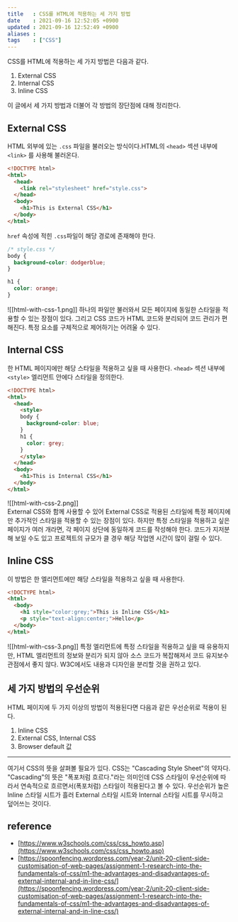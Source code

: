 ```yaml
---
title   : CSS를 HTML에 적용하는 세 가지 방법
date    : 2021-09-16 12:52:05 +0900
updated : 2021-09-16 12:52:49 +0900
aliases : 
tags    : ["CSS"] 
---
```

CSS를 HTML에 적용하는 세 가지 방법은 다음과 같다.  
1. External CSS
2. Internal CSS
3. Inline CSS 

이 글에서 세 가지 방법과 더불어 각 방법의 장단점에 대해 정리한다. 

## External CSS 
HTML 외부에 있는 `.css` 파일을 불러오는 방식이다.HTML의 `<head>` 섹션 내부에  `<link>` 를 사용해 불러온다.  
```html
<!DOCTYPE html>
<html>
  <head>
  	<link rel="stylesheet" href="style.css">
  </head>
  <body>
  	<h1>This is External CSS</h1>
  </body>
</html>
```
`href` 속성에 적힌 `.css`파일이 해당 경로에 존재해야 한다.  
```css
/* style.css */
body {
  background-color: dodgerblue;
}

h1 {
  color: orange;
}
```
![[html-with-css-1.png]]
하나의 파일만 불러와서 모든 페이지에 동일한 스타일을 적용할 수 있는 장점이 있다. 그리고 CSS 코드가 HTML 코드와 분리되어 코드 관리가 편해진다. 특정 요소를 구체적으로 제어하기는 어려울 수 있다.

## Internal CSS 
한 HTML 페이지에만 해당 스타일을 적용하고 싶을 때 사용한다. 
`<head>` 섹션 내부에 `<style>` 엘리먼트 안에다 스타일을 정의한다. 
```html
<!DOCTYPE html>
<html>
  <head>
    <style>
	body {
	  background-color: blue;
	}
	h1 {
	  color: grey;
	}
	</style>
  </head>
  <body>
    <h1>This is Internal CSS</h1>
  </body>
</html>
```
![[html-with-css-2.png]]  
External CSS와 함께 사용할 수 있어 External CSS로 적용된 스타일에 특정 페이지에만 추가적인 스타일을 적용할 수 있는 장점이 있다. 하지만 특정 스타일을 적용하고 싶은 페이지가 여러 개라면, 각 페이지 상단에 동일하게 코드를 작성해야 한다. 코드가 지저분해 보일 수도 있고 프로젝트의 규모가 클 경우 해당 작업엔 시간이 많이 걸릴 수 있다.  

## Inline CSS 
이 방법은 한 엘리먼트에만 해당 스타일을 적용하고 싶을 때 사용한다.  
```html
<!DOCTYPE html>
<html>
  <body>
    <h1 style="color:grey;">This is Inline CSS</h1>
	<p style="text-align:center;">Hello</p>
  </body>
</html>
```
![[html-with-css-3.png]]
특정 엘리먼트에 특정 스타일을 적용하고 싶을 때 유용하지만, HTML 엘리먼트의 정보와 분리가 되지 않아 소스 코드가 복잡해져서 코드 유지보수 관점에서 좋지 않다. W3C에서도 내용과 디자인을 분리할 것을 권하고 있다.  

## 세 가지 방법의 우선순위 
HTML 페이지에 두 가지 이상의 방법이 적용된다면 다음과 같은 우선순위로 적용이 된다.
1. Inline CSS 
2. External CSS, Internal CSS 
3. Browser default 값   

---
여기서 CSS의 뜻을 살펴볼 필요가 있다. CSS는 "Cascading Style Sheet"의 약자다. "Cascading"의 뜻은 "폭포처럼 흐르다."라는 의미인데 CSS 스타일이 우선순위에 따라서 연속적으로 흐르면서(폭포처럼) 스타일이 적용된다고 볼 수 있다. 우선순위가 높은 Inline 스타일 시트가 흘러 External 스타일 시트와 Internal 스타일 시트를 무시하고 덮어쓰는 것이다. 


## reference
- [https://www.w3schools.com/css/css_howto.asp](https://www.w3schools.com/css/css_howto.asp)
- [https://spoonfencing.wordpress.com/year-2/unit-20-client-side-customisation-of-web-pages/assignment-1-research-into-the-fundamentals-of-css/m1-the-advantages-and-disadvantages-of-external-internal-and-in-line-css/](https://spoonfencing.wordpress.com/year-2/unit-20-client-side-customisation-of-web-pages/assignment-1-research-into-the-fundamentals-of-css/m1-the-advantages-and-disadvantages-of-external-internal-and-in-line-css/)